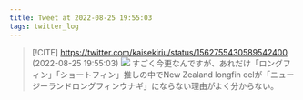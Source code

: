 ```yaml
---
title: Tweet at 2022-08-25 19:55:03
tags: twitter_log
---
```


> [!CITE] https://twitter.com/kaisekiriu/status/1562755430589542400 (2022-08-25 19:55:03)
> ![](https://twitter.com/kaisekiriu/status/1562755430589542400)
> すごく今更なんですが、あれだけ「ロングフィン」「ショートフィン」推しの中でNew Zealand longfin eelが「ニュージーランドロングフィンウナギ」にならない理由がよく分からない。
